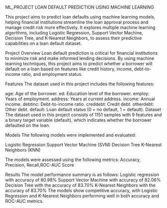 ML_PROJECT
LOAN DEFAULT PREDICTION USING MACHINE LEARNING

This project aims to predict loan defaults using machine learning models, helping financial institutions streamline the loan approval process and manage credit risk more effectively. It explores multiple machine learning algorithms, including Logistic Regression, Support Vector Machine, Decision Tree, and K-Nearest Neighbors, to assess their predictive capabilities on a loan default dataset.

Project Overview
Loan default prediction is critical for financial institutions to minimize risk and make informed lending decisions. By using machine learning techniques, this project aims to predict whether a borrower will default on a loan based on features like credit history, income, debt-to-income ratio, and employment status.

Features
The dataset used in this project includes the following features: 

age: Age of the borrower.
ed: Education level of the borrower.
employ: Years of employment. 
address: Years at current address. 
income: Annual income. 
debtinc: Debt-to-income ratio.
creddebt: Credit debt.
otherdebt: Other debt. 
default: Loan default status (0 = no default, 1 = default).
Dataset
The dataset used in this project consists of 1151 samples with 9 features and a binary target variable (default), which indicates whether the borrower defaulted on the loan.

Models
The following models were implemented and evaluated:

Logistic Regression
Support Vector Machine (SVM)
Decision Tree
K-Nearest Neighbors (KNN)

The models were assessed using the following metrics:
Accuracy, Precision, Recall,ROC-AUC Score


Results
The model performance summary is as follows:
Logistic regression with accuracy of 	80.98%
Support Vector Machine with accuracy of	82.06%
Decision Tree with the accuracy of 83.70%
K-Nearest Neighbors with the accuracy of 83.70%
The models show competitive accuracy, with Logistic Regression and K-Nearest Neighbors performing well in both accuracy and ROC-AUC metrics.
